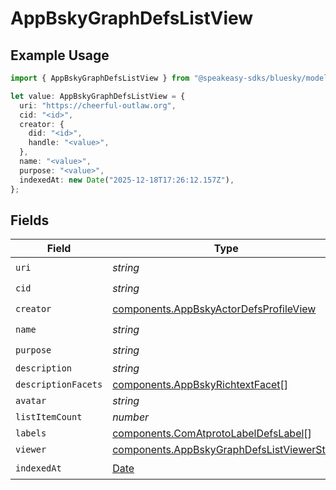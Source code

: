 # AppBskyGraphDefsListView

## Example Usage

```typescript
import { AppBskyGraphDefsListView } from "@speakeasy-sdks/bluesky/models/components";

let value: AppBskyGraphDefsListView = {
  uri: "https://cheerful-outlaw.org",
  cid: "<id>",
  creator: {
    did: "<id>",
    handle: "<value>",
  },
  name: "<value>",
  purpose: "<value>",
  indexedAt: new Date("2025-12-18T17:26:12.157Z"),
};
```

## Fields

| Field                                                                                                    | Type                                                                                                     | Required                                                                                                 | Description                                                                                              |
| -------------------------------------------------------------------------------------------------------- | -------------------------------------------------------------------------------------------------------- | -------------------------------------------------------------------------------------------------------- | -------------------------------------------------------------------------------------------------------- |
| `uri`                                                                                                    | *string*                                                                                                 | :heavy_check_mark:                                                                                       | N/A                                                                                                      |
| `cid`                                                                                                    | *string*                                                                                                 | :heavy_check_mark:                                                                                       | N/A                                                                                                      |
| `creator`                                                                                                | [components.AppBskyActorDefsProfileView](../../models/components/appbskyactordefsprofileview.md)         | :heavy_check_mark:                                                                                       | N/A                                                                                                      |
| `name`                                                                                                   | *string*                                                                                                 | :heavy_check_mark:                                                                                       | N/A                                                                                                      |
| `purpose`                                                                                                | *string*                                                                                                 | :heavy_check_mark:                                                                                       | N/A                                                                                                      |
| `description`                                                                                            | *string*                                                                                                 | :heavy_minus_sign:                                                                                       | N/A                                                                                                      |
| `descriptionFacets`                                                                                      | [components.AppBskyRichtextFacet](../../models/components/appbskyrichtextfacet.md)[]                     | :heavy_minus_sign:                                                                                       | N/A                                                                                                      |
| `avatar`                                                                                                 | *string*                                                                                                 | :heavy_minus_sign:                                                                                       | N/A                                                                                                      |
| `listItemCount`                                                                                          | *number*                                                                                                 | :heavy_minus_sign:                                                                                       | N/A                                                                                                      |
| `labels`                                                                                                 | [components.ComAtprotoLabelDefsLabel](../../models/components/comatprotolabeldefslabel.md)[]             | :heavy_minus_sign:                                                                                       | N/A                                                                                                      |
| `viewer`                                                                                                 | [components.AppBskyGraphDefsListViewerState](../../models/components/appbskygraphdefslistviewerstate.md) | :heavy_minus_sign:                                                                                       | N/A                                                                                                      |
| `indexedAt`                                                                                              | [Date](https://developer.mozilla.org/en-US/docs/Web/JavaScript/Reference/Global_Objects/Date)            | :heavy_check_mark:                                                                                       | N/A                                                                                                      |